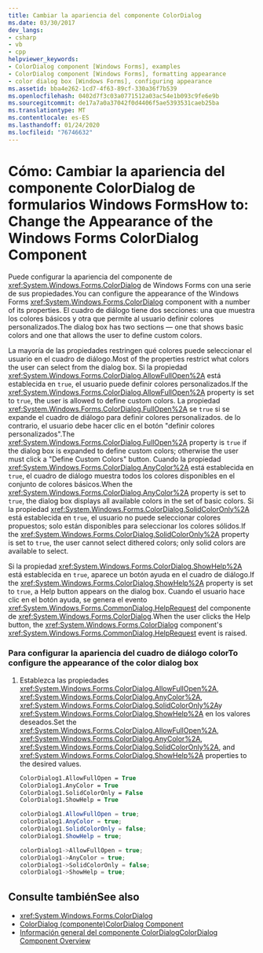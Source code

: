 ```yaml
---
title: Cambiar la apariencia del componente ColorDialog
ms.date: 03/30/2017
dev_langs:
- csharp
- vb
- cpp
helpviewer_keywords:
- ColorDialog component [Windows Forms], examples
- ColorDialog component [Windows Forms], formatting appearance
- color dialog box [Windows Forms], configuring appearance
ms.assetid: bba4e262-1cd7-4f63-89cf-330a36f7b539
ms.openlocfilehash: 0402d7f3c03a0771512a03ac54e1b093c9fe6e9b
ms.sourcegitcommit: de17a7a0a37042f0d4406f5ae5393531caeb25ba
ms.translationtype: MT
ms.contentlocale: es-ES
ms.lasthandoff: 01/24/2020
ms.locfileid: "76746632"
---
```

# <a name="how-to-change-the-appearance-of-the-windows-forms-colordialog-component"></a><span data-ttu-id="d29ad-102">Cómo: Cambiar la apariencia del componente ColorDialog de formularios Windows Forms</span><span class="sxs-lookup"><span data-stu-id="d29ad-102">How to: Change the Appearance of the Windows Forms ColorDialog Component</span></span>
<span data-ttu-id="d29ad-103">Puede configurar la apariencia del componente de <xref:System.Windows.Forms.ColorDialog> de Windows Forms con una serie de sus propiedades.</span><span class="sxs-lookup"><span data-stu-id="d29ad-103">You can configure the appearance of the Windows Forms <xref:System.Windows.Forms.ColorDialog> component with a number of its properties.</span></span> <span data-ttu-id="d29ad-104">El cuadro de diálogo tiene dos secciones: una que muestra los colores básicos y otra que permite al usuario definir colores personalizados.</span><span class="sxs-lookup"><span data-stu-id="d29ad-104">The dialog box has two sections — one that shows basic colors and one that allows the user to define custom colors.</span></span>  
  
 <span data-ttu-id="d29ad-105">La mayoría de las propiedades restringen qué colores puede seleccionar el usuario en el cuadro de diálogo.</span><span class="sxs-lookup"><span data-stu-id="d29ad-105">Most of the properties restrict what colors the user can select from the dialog box.</span></span> <span data-ttu-id="d29ad-106">Si la propiedad <xref:System.Windows.Forms.ColorDialog.AllowFullOpen%2A> está establecida en `true`, el usuario puede definir colores personalizados.</span><span class="sxs-lookup"><span data-stu-id="d29ad-106">If the <xref:System.Windows.Forms.ColorDialog.AllowFullOpen%2A> property is set to `true`, the user is allowed to define custom colors.</span></span> <span data-ttu-id="d29ad-107">La propiedad <xref:System.Windows.Forms.ColorDialog.FullOpen%2A> se `true` si se expande el cuadro de diálogo para definir colores personalizados. de lo contrario, el usuario debe hacer clic en el botón "definir colores personalizados".</span><span class="sxs-lookup"><span data-stu-id="d29ad-107">The <xref:System.Windows.Forms.ColorDialog.FullOpen%2A> property is `true` if the dialog box is expanded to define custom colors; otherwise the user must click a "Define Custom Colors" button.</span></span> <span data-ttu-id="d29ad-108">Cuando la propiedad <xref:System.Windows.Forms.ColorDialog.AnyColor%2A> está establecida en `true`, el cuadro de diálogo muestra todos los colores disponibles en el conjunto de colores básicos.</span><span class="sxs-lookup"><span data-stu-id="d29ad-108">When the <xref:System.Windows.Forms.ColorDialog.AnyColor%2A> property is set to `true`, the dialog box displays all available colors in the set of basic colors.</span></span> <span data-ttu-id="d29ad-109">Si la propiedad <xref:System.Windows.Forms.ColorDialog.SolidColorOnly%2A> está establecida en `true`, el usuario no puede seleccionar colores propuestos; solo están disponibles para seleccionar los colores sólidos.</span><span class="sxs-lookup"><span data-stu-id="d29ad-109">If the <xref:System.Windows.Forms.ColorDialog.SolidColorOnly%2A> property is set to `true`, the user cannot select dithered colors; only solid colors are available to select.</span></span>  
  
 <span data-ttu-id="d29ad-110">Si la propiedad <xref:System.Windows.Forms.ColorDialog.ShowHelp%2A> está establecida en `true`, aparece un botón ayuda en el cuadro de diálogo.</span><span class="sxs-lookup"><span data-stu-id="d29ad-110">If the <xref:System.Windows.Forms.ColorDialog.ShowHelp%2A> property is set to `true`, a Help button appears on the dialog box.</span></span> <span data-ttu-id="d29ad-111">Cuando el usuario hace clic en el botón ayuda, se genera el evento <xref:System.Windows.Forms.CommonDialog.HelpRequest> del componente de <xref:System.Windows.Forms.ColorDialog>.</span><span class="sxs-lookup"><span data-stu-id="d29ad-111">When the user clicks the Help button, the <xref:System.Windows.Forms.ColorDialog> component's <xref:System.Windows.Forms.CommonDialog.HelpRequest> event is raised.</span></span>  
  
### <a name="to-configure-the-appearance-of-the-color-dialog-box"></a><span data-ttu-id="d29ad-112">Para configurar la apariencia del cuadro de diálogo color</span><span class="sxs-lookup"><span data-stu-id="d29ad-112">To configure the appearance of the color dialog box</span></span>  
  
1. <span data-ttu-id="d29ad-113">Establezca las propiedades <xref:System.Windows.Forms.ColorDialog.AllowFullOpen%2A>, <xref:System.Windows.Forms.ColorDialog.AnyColor%2A>, <xref:System.Windows.Forms.ColorDialog.SolidColorOnly%2A>y <xref:System.Windows.Forms.ColorDialog.ShowHelp%2A> en los valores deseados.</span><span class="sxs-lookup"><span data-stu-id="d29ad-113">Set the <xref:System.Windows.Forms.ColorDialog.AllowFullOpen%2A>, <xref:System.Windows.Forms.ColorDialog.AnyColor%2A>, <xref:System.Windows.Forms.ColorDialog.SolidColorOnly%2A>, and <xref:System.Windows.Forms.ColorDialog.ShowHelp%2A> properties to the desired values.</span></span>  
  
    ```vb  
    ColorDialog1.AllowFullOpen = True  
    ColorDialog1.AnyColor = True  
    ColorDialog1.SolidColorOnly = False  
    ColorDialog1.ShowHelp = True  
    ```  
  
    ```csharp  
    colorDialog1.AllowFullOpen = true;  
    colorDialog1.AnyColor = true;  
    colorDialog1.SolidColorOnly = false;  
    colorDialog1.ShowHelp = true;  
    ```  
  
    ```cpp  
    colorDialog1->AllowFullOpen = true;  
    colorDialog1->AnyColor = true;  
    colorDialog1->SolidColorOnly = false;  
    colorDialog1->ShowHelp = true;  
    ```  
  
## <a name="see-also"></a><span data-ttu-id="d29ad-114">Consulte también</span><span class="sxs-lookup"><span data-stu-id="d29ad-114">See also</span></span>

- <xref:System.Windows.Forms.ColorDialog>
- [<span data-ttu-id="d29ad-115">ColorDialog (componente)</span><span class="sxs-lookup"><span data-stu-id="d29ad-115">ColorDialog Component</span></span>](colordialog-component-windows-forms.md)
- [<span data-ttu-id="d29ad-116">Información general del componente ColorDialog</span><span class="sxs-lookup"><span data-stu-id="d29ad-116">ColorDialog Component Overview</span></span>](colordialog-component-overview-windows-forms.md)
